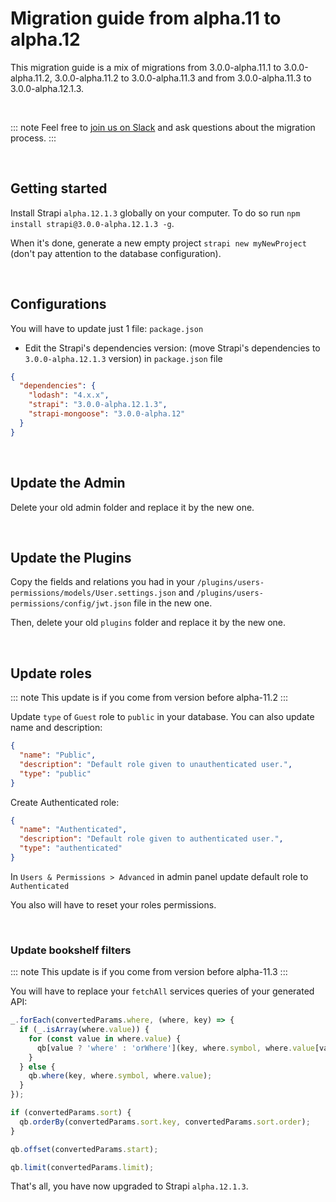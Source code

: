 # Migration guide from alpha.11 to alpha.12

This migration guide is a mix of migrations from 3.0.0-alpha.11.1 to 3.0.0-alpha.11.2, 3.0.0-alpha.11.2 to 3.0.0-alpha.11.3 and from 3.0.0-alpha.11.3 to 3.0.0-alpha.12.1.3.

<br>

::: note
Feel free to [join us on Slack](http://slack.strapi.io) and ask questions about the migration process.
:::

<br>

## Getting started

Install Strapi `alpha.12.1.3` globally on your computer. To do so run `npm install strapi@3.0.0-alpha.12.1.3 -g`.

When it's done, generate a new empty project `strapi new myNewProject` (don't pay attention to the database configuration).

<br>

## Configurations

You will have to update just 1 file: `package.json`

- Edit the Strapi's dependencies version: (move Strapi's dependencies to `3.0.0-alpha.12.1.3` version) in `package.json` file

```json
{
  "dependencies": {
    "lodash": "4.x.x",
    "strapi": "3.0.0-alpha.12.1.3",
    "strapi-mongoose": "3.0.0-alpha.12"
  }
}
```

<br>

## Update the Admin

Delete your old admin folder and replace it by the new one.

<br>

## Update the Plugins

Copy the fields and relations you had in your `/plugins/users-permissions/models/User.settings.json` and `/plugins/users-permissions/config/jwt.json` file in the new one.

Then, delete your old `plugins` folder and replace it by the new one.

<br>

## Update roles

::: note
This update is if you come from version before alpha-11.2
:::

Update `type` of `Guest` role to `public` in your database. You can also update name and description:

```json
{
  "name": "Public",
  "description": "Default role given to unauthenticated user.",
  "type": "public"
}
```

Create Authenticated role:

```json
{
  "name": "Authenticated",
  "description": "Default role given to authenticated user.",
  "type": "authenticated"
}
```

In `Users & Permissions > Advanced` in admin panel update default role to `Authenticated`

You also will have to reset your roles permissions.

<br>

### Update bookshelf filters

::: note
This update is if you come from version before alpha-11.3
:::

You will have to replace your `fetchAll` services queries of your generated API:

```js
_.forEach(convertedParams.where, (where, key) => {
  if (_.isArray(where.value)) {
    for (const value in where.value) {
      qb[value ? 'where' : 'orWhere'](key, where.symbol, where.value[value]);
    }
  } else {
    qb.where(key, where.symbol, where.value);
  }
});

if (convertedParams.sort) {
  qb.orderBy(convertedParams.sort.key, convertedParams.sort.order);
}

qb.offset(convertedParams.start);

qb.limit(convertedParams.limit);
```

That's all, you have now upgraded to Strapi `alpha.12.1.3`.
